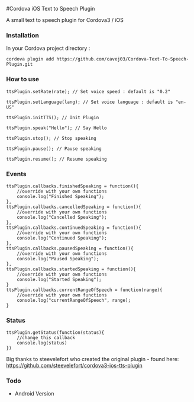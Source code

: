 #Cordova iOS Text to Speech Plugin

A small text to speech plugin for Cordova3 / iOS

### Installation

In your Cordova project directory : 

`cordova plugin add https://github.com/cavej03/Cordova-Text-To-Speech-Plugin.git`

### How to use

    ttsPlugin.setRate(rate); // Set voice speed : default is "0.2"
    
    ttsPlugin.setLanguage(lang); // Set voice language : default is "en-US"
    
    ttsPlugin.initTTS(); // Init Plugin
    
    ttsPlugin.speak("Hello"); // Say Hello
    
    ttsPlugin.stop(); // Stop speaking
    
    ttsPlugin.pause(); // Pause speaking
    
    ttsPlugin.resume(); // Resume speaking


### Events
    ttsPlugin.callbacks.finishedSpeaking = function(){
        //override with your own functions
        console.log("Finished Speaking");
    },
    ttsPlugin.callbacks.cancelledSpeaking = function(){
        //override with your own functions
        console.log("Cancelled Speaking");
    },
    ttsPlugin.callbacks.continuedSpeaking = function(){
        //override with your own functions
        console.log("Continued Speaking");
    },
    ttsPlugin.callbacks.pausedSpeaking = function(){
        //override with your own functions
        console.log("Paused Speaking");
    },
    ttsPlugin.callbacks.startedSpeaking = function(){
        //override with your own functions
        console.log("Started Speaking");
    }
    ttsPlugin.callbacks.currentRangeOfSpeech = function(range){
        //override with your own functions
        console.log("currentRangeOfSpeech", range);
    }

### Status
    ttsPlugin.getStatus(function(status){
        //change this callback
        console.log(status)
    })

Big thanks to steevelefort who created the original plugin - found here: 
https://github.com/steevelefort/cordova3-ios-tts-plugin

### Todo

- Android Version
